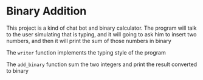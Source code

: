 # Binary Addition
This project is a kind of chat bot and binary calculator. The program will talk to the user simulating that is typing, and it will going to ask him to insert two numbers, and then it will print the sum of those numbers in binary

The ``writer`` function implements the typing style of the program

The ``add_binary`` function sum the two integers and print the result converted to binary
